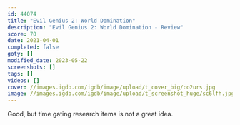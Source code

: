 ```yaml
---
id: 44074
title: "Evil Genius 2: World Domination"
description: "Evil Genius 2: World Domination - Review"
score: 70
date: 2021-04-01
completed: false
goty: []
modified_date: 2023-05-22
screenshots: []
tags: []
videos: []
cover: //images.igdb.com/igdb/image/upload/t_cover_big/co2urs.jpg
image: //images.igdb.com/igdb/image/upload/t_screenshot_huge/sc6lfh.jpg
---
```

Good, but time gating research items is not a great idea.